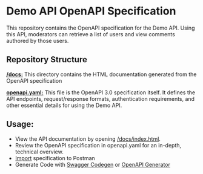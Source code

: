 # Demo API OpenAPI Specification

This repository contains the OpenAPI specification for the Demo API.
Using this API, moderators can retrieve a list of users and view comments authored by those users.

## Repository Structure

[**/docs:**](/docs) This directory contains the HTML documentation generated from the OpenAPI specification

[**openapi.yaml:**](openapi.yaml) This file is the OpenAPI 3.0 specification itself. 
It defines the API endpoints, request/response formats, authentication requirements, and other essential details for using the Demo API.

## Usage:

* View the API documentation by opening [/docs/index.html](https://123automate.it/demo-forum-api/docs/index.html).
* Review the OpenAPI specification in openapi.yaml for an in-depth, technical overview.
* [Import](https://learning.postman.com/docs/integrations/available-integrations/working-with-openAPI/) specification to Postman 
* Generate Code with [Swagger Codegen](https://github.com/swagger-api/swagger-codegen) or [OpenAPI Generator](https://openapi-generator.tech/docs/installation/)


